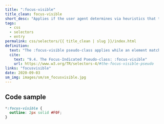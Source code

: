 ```yaml
---
title: ":focus-visible"
title_clean: focus-visible
short_desc: "Applies if the user agent determines via heuristics that the focus should be made evident."
tags:
  - css
  - selectors
  - entry
permalink: css/selectors/{{ title_clean | slug }}/index.html
definition:
  text: "The :focus-visible pseudo-class applies while an element matches the :focus pseudo-class and the user agent determines via heuristics that the focus should be made evident on the element."
  cite:
    text: "9.4. The Focus-Indicated Pseudo-class: :focus-visible"
    url: https://www.w3.org/TR/selectors-4/#the-focus-visible-pseudo
links: "focusvisible"
date: 2020-09-03
sm_img: images/sm/sm_focusvisible.jpg
---
```


<h2 class="h3"><span>Code sample</span></h2>

```css
*:focus-visible {
  outline: 2px solid #F0F;
}
```
